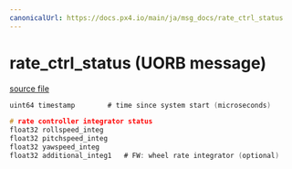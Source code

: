 ```yaml
---
canonicalUrl: https://docs.px4.io/main/ja/msg_docs/rate_ctrl_status
---
```


# rate_ctrl_status (UORB message)



[source file](https://github.com/PX4/PX4-Autopilot/blob/release/1.13/msg/rate_ctrl_status.msg)

```c
uint64 timestamp        # time since system start (microseconds)

# rate controller integrator status
float32 rollspeed_integ
float32 pitchspeed_integ
float32 yawspeed_integ
float32 additional_integ1   # FW: wheel rate integrator (optional)

```
